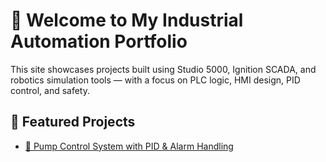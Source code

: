 # 👋 Welcome to My Industrial Automation Portfolio

This site showcases projects built using Studio 5000, Ignition SCADA, and robotics simulation tools — with a focus on PLC logic, HMI design, PID control, and safety.

## 🔧 Featured Projects

- [🚰 Pump Control System with PID & Alarm Handling](project1.md)
